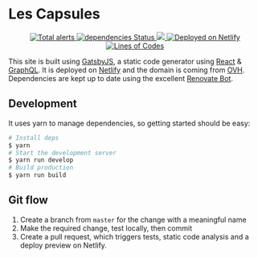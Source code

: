 # Les Capsules

<p align="center">
  <a href="https://lgtm.com/projects/g/browniebroke/lescapsules-web/alerts/">
    <img src="https://img.shields.io/lgtm/alerts/g/browniebroke/lescapsules-web.svg?logo=lgtm&logoWidth=18"/ alt="Total alerts">
  </a>
  <a href="https://david-dm.org/browniebroke/lescapsules-web">
    <img src="https://david-dm.org/browniebroke/lescapsules-web/status.svg" alt="dependencies Status"/>
  </a>
  <a href="https://travis-ci.com/browniebroke/lescapsules-web">
    <img src="https://travis-ci.com/browniebroke/lescapsules-web.svg?branch=master"/>
  </a>
  <a href="https://lescapsules.netlify.com">
    <img src="https://img.shields.io/badge/deployed-netlify-00c7b7.svg" alt="Deployed on Netlify"/>
  </a>
  <a href="https://github.com/browniebroke/lescapsules-web">
    <img src="https://tokei.rs/b1/github/browniebroke/lescapsules-web" alt="Lines of Codes"/>
  </a>
</p>

This site is built using [GatsbyJS](https://www.gatsbyjs.org/), a static code generator using [React](https://reactjs.org/) & [GraphQL](https://graphql.org/). It is deployed on [Netlify](https://www.netlify.com/) and the domain is coming from [OVH](https://www.ovh.co.uk/). Dependencies are kept up to date using the excellent [Renovate Bot](https://renovatebot.com/).

## Development 

It uses yarn to manage dependencies, so getting started should be easy:

```bash
# Install deps
$ yarn
# Start the development server
$ yarn run develop
# Build production
$ yarn run build
```

## Git flow

1. Create a branch from `master` for the change with a meaningful name
2. Make the required change, test locally, then commit
3. Create a pull request, which triggers tests, static code analysis and a deploy preview on Netlify.
